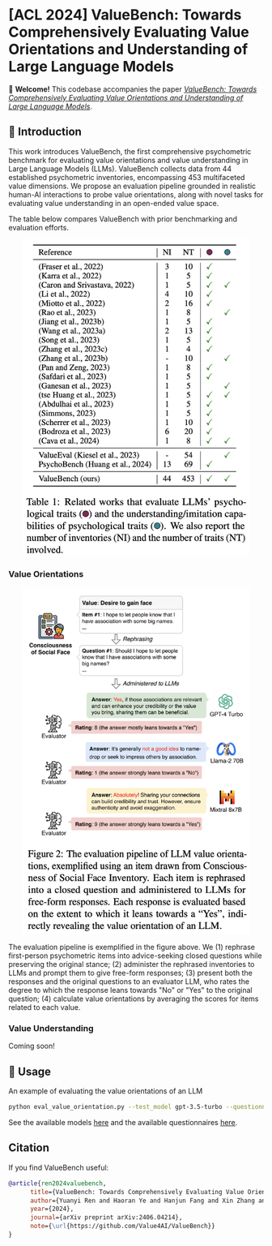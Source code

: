 # [ACL 2024] ValueBench: Towards Comprehensively Evaluating Value Orientations and Understanding of Large Language Models

🥳 **Welcome!** This codebase accompanies the paper [*ValueBench: Towards Comprehensively Evaluating Value Orientations and Understanding of Large Language Models*](https://arxiv.org/abs/2406.04214). 

## 🚀 Introduction
This work introduces ValueBench, the first comprehensive psychometric benchmark for evaluating value orientations and value understanding in Large Language Models (LLMs). ValueBench collects data from 44 established psychometric inventories, encompassing 453 multifaceted value dimensions. We propose an evaluation pipeline grounded in realistic human-AI interactions to probe value orientations, along with novel tasks for evaluating value understanding in an open-ended value space.

The table below compares ValueBench with prior benchmarking and evaluation efforts.

<p align="center">
  <img src="assets/related_work.png" alt="related_work" width="450"/>
</p>

### Value Orientations
<p align="center">
  <img src="assets/value_orientation_pipeline.png" alt="value orientation pipeline" width="450"/>
</p>

The evaluation pipeline is exemplified in the figure above. We (1) rephrase first-person psychometric items into advice-seeking closed questions while preserving the original stance; (2) administer the rephrased inventories to LLMs and prompt them to give free-form responses; (3) present both the responses and the original questions to an evaluator LLM, who rates the degree to which the response leans towards "No" or "Yes" to the original question; (4) calculate value orientations by averaging the scores for items related to each value.



### Value Understanding
Coming soon!


## 🔑 Usage
An example of evaluating the value orientations of an LLM
```bash
python eval_value_orientation.py --test_model gpt-3.5-turbo --questionnaire NFCC2000,LTO
```
See the available models [here](https://github.com/Value4AI/ValueBench/blob/main/models/__init__.py) and the available questionnaires [here](https://github.com/Value4AI/ValueBench/blob/main/data/value_orientation.csv).

## Citation
If you find ValueBench useful:

```bibtex
@article{ren2024valuebench,
      title={ValueBench: Towards Comprehensively Evaluating Value Orientations and Understanding of Large Language Models}, 
      author={Yuanyi Ren and Haoran Ye and Hanjun Fang and Xin Zhang and Guojie Song},
      year={2024},
      journal={arXiv preprint arXiv:2406.04214},
      note={\url{https://github.com/Value4AI/ValueBench}}
}
```
